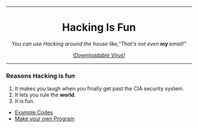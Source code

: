 
<html>
  <head>
    <meta charset="utf-8">
    <title>Puns_Are_fun.org</title>
  </head>
    <hr>
  <body>
    <center>
    <h1>Hacking Is Fun</h1>
    <p><em> You can use Hacking around the house like,"That's not even </em> <strong> my </strong><em> email!"</em></p>
    <p><a href="https://short-funny.com/best-puns.php"><em>!Downloadable Virus!</em></a></p>
    <hr>
  </center>
    <h3>Reasons Hacking is fun</h3>
    <ol>
      <li>It makes you laugh when you finally get past the CIA security system. </li>
      <li>It lets you rule the <strong>world</strong>. </li>
      <li>It is fun. </li>
    </ol>
    <ul>
      <li><a href="Example Puns.html">Example Codes</a></li>
      <li><a href="Make your own Pun.html">Make your own Program</a></li>
    </ul>
  </body>
</html>

